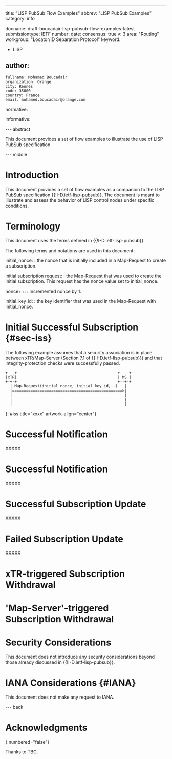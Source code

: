 ---
title: "LISP PubSub Flow Examples"
abbrev: "LISP PubSub Examples"
category: info

docname: draft-boucadair-lisp-pubsub-flow-examples-latest
submissiontype: IETF
number:
date:
consensus: true
v: 3
area: "Routing"
workgroup: "Locator/ID Separation Protocol"
keyword:
 - LISP

author:
 -
    fullname: Mohamed Boucadair
    organization: Orange
    city: Rennes
    code: 35000
    country: France
    email: mohamed.boucadair@orange.com


normative:

informative:

--- abstract

This document provides a set of flow examples to illustrate the use of LISP PubSub specification.

--- middle

# Introduction

This document provides a set of flow examples as a companion to the LISP PubSub specification {{!I-D.ietf-lisp-pubsub}}. The document is meant to illustrate and assess the behavior of LISP control nodes under specific conditions.

# Terminology

This document uses the terms defined in {{!I-D.ietf-lisp-pubsub}}.

The following terms and notations are used in this document:

initial_nonce:
: the nonce that is initially included in a Map-Request to create a subscription.

initial subscription request:
: the Map-Request that was used to create the initial subscription. This request has the nonce value set to initial_nonce.

nonce++:
: incremented nonce by 1.

initial_key_id:
: the key identifier that was used in the Map-Request with initial_nonce.


# Initial Successful Subscription {#sec-iss}

The following example assumes that a security association is in place between xTR/Map-Server (Section 7.1 of {{!I-D.ietf-lisp-pubsub}}) and that integrity-protection checks were successfully passed.

~~~~ aasvg
+---+                                            +----+
|xTR|                                            | MS |
+-+-+                                            +--+-+
  | Map-Request(initial_nonce, initial_key_id,..)   |
  |================================================>|
  |                                                 |
  |                                                 |
  |                                                 |
~~~~
{: #iss title="xxxx" artwork-align="center"}


# Successful Notification

XXXXX

# Successful Notification

XXXXX


# Successful Subscription Update

XXXXX

# Failed Subscription Update

XXXXX

# xTR-triggered Subscription Withdrawal


# 'Map-Server'-triggered Subscription Withdrawal



# Security Considerations

This document does not introduce any security considerations beyond those already discussed in {{!I-D.ietf-lisp-pubsub}}.

# IANA Considerations {#IANA}

This document does not make any request to IANA.

--- back

# Acknowledgments
{:numbered="false"}

Thanks to TBC.
